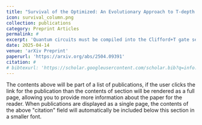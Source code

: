 ```yaml
---
title: "Survival of the Optimized: An Evolutionary Approach to T-depth Reduction"
icon: survival_column.png
collection: publications
category: Preprint Articles
permalink: #
excerpt: 'Quantum circuits must be compiled into the Clifford+T gate set, where the non-transversal nature of the T-gates necessitates costly magic distillation. As circuit complexity grows, so does the T-depth: the sequential T-gate layers, due to the decomposition of arbitrary rotations, further increasing the QEC demands. Optimizing T-depth poses two key challenges: it is NP-hard and existing solutions like greedy or brute-force algorithms are either suboptimal or computationally expensive. We address this by framing the problem as a search task and propose a Genetic Algorithm (GA)-based approach to discover near-optimal T-gate merge patterns across circuit layers. To improve upon convergence and solution quality, we incorporate a mathematical expansion scheme that facilitates reordering layers to identify better merge opportunities, along with a greedy initialization strategy based on T-gate density.'
date: 2025-04-14
venue: 'arXiv Preprint'
paperurl: 'https://arxiv.org/abs/2504.09391'
citation: #
# bibtexurl: 'https://scholar.googleusercontent.com/scholar.bib?q=info:EKtlc7MpuoIJ:scholar.google.com/&output=citation&scisdr=CgJN25qjEIuy7q_Yj48:AAZF9b8AAAAAaBjel48LiqPGWJb2DFo837g8XmM&scisig=AAZF9b8AAAAAaBjel8l3UT8lAQtFCs7TOX0FAvU&scisf=4&ct=citation&cd=-1&hl=en'
---
```


The contents above will be part of a list of publications, if the user clicks the link for the publication than the contents of section will be rendered as a full page, allowing you to provide more information about the paper for the reader. When publications are displayed as a single page, the contents of the above "citation" field will automatically be included below this section in a smaller font.
